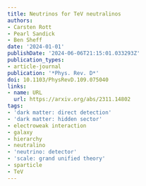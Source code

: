 ```yaml
---
title: Neutrinos for TeV neutralinos
authors:
- Carsten Rott
- Pearl Sandick
- Ben Sheff
date: '2024-01-01'
publishDate: '2024-06-06T21:15:01.033293Z'
publication_types:
- article-journal
publication: '*Phys. Rev. D*'
doi: 10.1103/PhysRevD.109.075040
links:
- name: URL
  url: https://arxiv.org/abs/2311.14802
tags:
- 'dark matter: direct detection'
- 'dark matter: hidden sector'
- electroweak interaction
- galaxy
- hierarchy
- neutralino
- 'neutrino: detector'
- 'scale: grand unified theory'
- sparticle
- TeV
---
```

